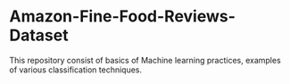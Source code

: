 # Amazon-Fine-Food-Reviews-Dataset
This repository consist of basics of Machine learning practices, examples of various classification techniques.
